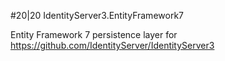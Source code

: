 #20|20 IdentityServer3.EntityFramework7

Entity Framework 7 persistence layer for https://github.com/IdentityServer/IdentityServer3